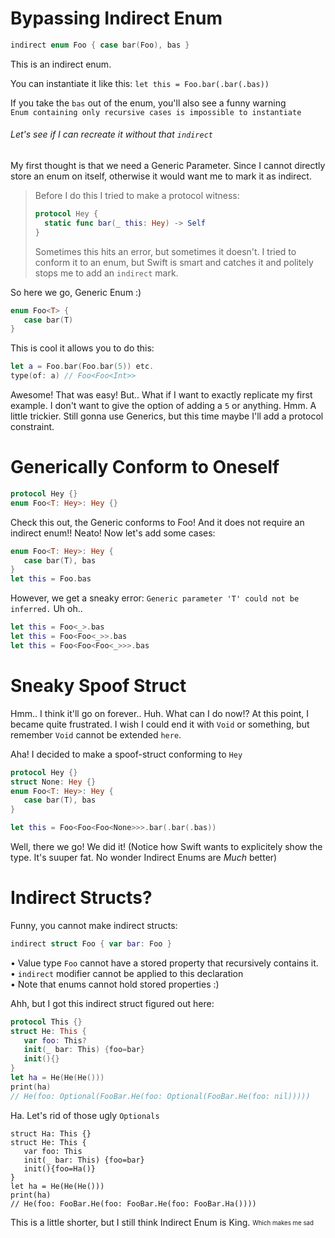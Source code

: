 # Bypassing Indirect Enum

```swift
indirect enum Foo { case bar(Foo), bas }
```

This is an indirect enum.

You can instantiate it like this:
`let this = Foo.bar(.bar(.bas))`

If you take the `bas` out of the enum, you'll also see a funny warning<br>
`Enum containing only recursive cases is impossible to instantiate`

###### Let's see if I can recreate it without that `indirect`
My first thought is that we need a Generic Parameter. Since I cannot directly store an enum on itself, otherwise it would want me to mark it as indirect.

>Before I do this I tried to make a protocol witness:
>```swift
>protocol Hey {
>   static func bar(_ this: Hey) -> Self
>}
>```
>Sometimes this hits an error, but sometimes it doesn't. I tried to conform it to an enum, but Swift is smart and catches it and politely stops me to add an `indirect` mark.

So here we go, Generic Enum :)
```swift
enum Foo<T> {
   case bar(T)
}
```
This is cool it allows you to do this:
```swift
let a = Foo.bar(Foo.bar(5)) etc.
type(of: a)	// Foo<Foo<Int>>
```

Awesome! That was easy!
But.. What if I want to exactly replicate my first example.
I don't want to give the option of adding a `5` or anything. Hmm. A little trickier.
Still gonna use Generics, but this time maybe I'll add a protocol constraint.

# Generically Conform to Oneself

```swift
protocol Hey {}
enum Foo<T: Hey>: Hey {}
```
Check this out, the Generic conforms to Foo! And it does not require an indirect enum!! Neato! Now let's add some cases:

```swift
enum Foo<T: Hey>: Hey {
   case bar(T), bas
}
let this = Foo.bas
```
However, we get a sneaky error: `Generic parameter 'T' could not be inferred.` Uh oh..
```swift
let this = Foo<_>.bas
let this = Foo<Foo<_>>.bas
let this = Foo<Foo<Foo<_>>>.bas
```

# Sneaky Spoof Struct

Hmm.. I think it'll go on forever.. Huh. What can I do now!?
At this point, I became quite frustrated.
I wish I could end it with `Void` or something, but remember `Void` cannot be extended `here`.

Aha! I decided to make a spoof-struct conforming to `Hey`

```swift
protocol Hey {}
struct None: Hey {}
enum Foo<T: Hey>: Hey {
   case bar(T), bas
}

let this = Foo<Foo<Foo<None>>>.bar(.bar(.bas))
```

Well, there we go! We did it! (Notice how Swift wants to explicitely show the type. It's suuper fat. No wonder Indirect Enums are *Much* better)

# Indirect Structs?

Funny, you cannot make indirect structs:
```swift
indirect struct Foo { var bar: Foo }
```
 • Value type `Foo` cannot have a stored property that recursively contains it.<br>
 • `indirect` modifier cannot be applied to this declaration<br>
 • Note that enums cannot hold stored properties :)

Ahh, but I got this indirect struct figured out here:

```swift
protocol This {}
struct He: This {
   var foo: This?
   init(_ bar: This) {foo=bar}
   init(){}
}
let ha = He(He(He()))
print(ha)
// He(foo: Optional(FooBar.He(foo: Optional(FooBar.He(foo: nil)))))
```

Ha. Let's rid of those ugly `Optionals`

```
struct Ha: This {}
struct He: This {
   var foo: This
   init(_ bar: This) {foo=bar}
   init(){foo=Ha()}
}
let ha = He(He(He()))
print(ha)
// He(foo: FooBar.He(foo: FooBar.He(foo: FooBar.Ha())))
```

This is a little shorter, but I still think Indirect Enum is King. <sub><sup>Which makes me sad</sup></sub>
